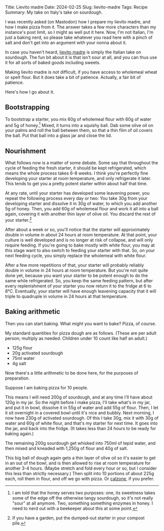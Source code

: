 Title: Lievito madre
Date: 2024-02-25
Slug: lievito-madre
Tags: Recipe
Summary: My take on Italy's take on sourdough. 

I was recently asked (on Mastodon) how I prepare my lievito madre, and how I make pizza from it.
The answer takes a few more characters than my instance's post limit, so I might as well put it here.
Now, I'm not Italian, I'm just a baking nerd, so please take whatever you read here with a pinch of salt and don't get into an argument with your nonna about it.

In case you haven't heard, [lievito madre](https://it.wikipedia.org/wiki/Lievito_madre) is simply the Italian take on sourdough.
The fun bit about it is that isn't sour at all, and you can thus use it for all sorts of baked goods including sweets.

Making lievito madre is not difficult, if you have access to wholemeal wheat or spelt flour.
But it does take a bit of patience.
Actually, a fair bit of patience.

Here's how I go about it.

## Bootstrapping

To bootstrap a starter, you mix 60g of wholemeal flour with 60g of water and 5g of honey.[^honey]
Mixed, it turns into a squishy ball.
Dab some olive oil on your palms and roll the ball between them, so that a thin film of oil covers the ball.
Put that ball into a glass jar and close the lid.

[^honey]: I am told that the honey serves two purposes: one, its sweetness takes some of the edge off the otherwise tangy sourdough, so it's not really "sour" at all anymore. Two, something something enzymes in honey. I need to nerd out with a beekeeper about this at some point. 

## Nourishment

What follows now is a matter of some debate.
Some say that throughout the cycle of feeding the fresh starter, it should be kept refrigerated, which means the whole process takes 6-8 weeks.
I think you're perfectly fine developing your starter at room temperature, and only refrigerate it later.
This tends to get you a pretty potent starter within about half that time.

At any rate, until your starter has developed some leavening power, you repeat the following process every day or two:
You take 30g from your developing starter and dissolve it in 30g of water, to which you add another 5g of honey.
Then, you add 60g of wholemeal flour and work it all into a ball again, covering it with another thin layer of olive oil.
You discard the rest of your starter.[^compost]

[^compost]: If you have a garden, put the dumped-out starter in your compost pile.

After about a week or so, you'll notice that the starter will approximately double in volume in about 24 hours at room temperature.
At that point, your culture is well developed and is no longer at risk of collapse, and will only require feeding.
If you're going to bake mostly with white flour, you may at this stage want to also switch to feeding your starter with that.
So, on your next feeding cycle, you simply replace the wholemeal with white flour.

After a few more repetitions of that, your starter will probably reliably double in volume in 24 hours at room temperature.
But you're not quite done yet, because you want your starter to be potent enough to do the same while refrigerated.
So, you keep the same feeding pattern, but after every replenishment of your starter you now return it to the fridge at 6 to 8°C.
Eventually, your starter will have enough leavening capacity that it will triple to quadruple in volume in 24 hours at that temperature.

## Baking arithmetic

Then you can start baking.
What might you want to bake?
Pizza, of course.

My standard quantities for pizza dough are as follows.
(These are per adult person; multiply as needed.
Children under 10 count like half an adult.)

* 125g flour
* 20g activated sourdough
* 75ml water
* 4g salt

Now there's a little arithmetic to be done here, for the purposes of preparation.

Suppose I am baking pizza for 10 people.

This means I will need 200g of sourdough, and at any time I'll have about 120g in my jar.
So the night before I make pizza, I'll take what's in my jar, and put it in bowl, dissolve it in 55g of water and add 55g of flour.
Then, I let it sit overnight in a covered bowl until it's nice and bubbly.
Next morning, I now have 230g of activated sourdough.
Of this I take 30g, mix it with 30g of water and 60g of white flour, and that's my starter for next time.
It goes into the jar, and back into the fridge.
(It takes less than 24 hours to be ready for baking again.)

The remaining 200g sourdough get whisked into 750ml of tepid water, and then mixed and kneaded with 1,250g of flour and 40g of salt. 

This big ball of dough again gets a thin layer of olive oil so it's easier to get in an out of the bowl, and is then allowed to rise at room temperature for another 3-4 hours.
(Maybe stretch and fold every hour or so, but I consider this less than strictly necessary.)
Then split into 10 portions of about 225g each, roll them in flour, and off we go with pizza.
Or [calzone](https://it.wikipedia.org/wiki/Calzone), if you prefer.
